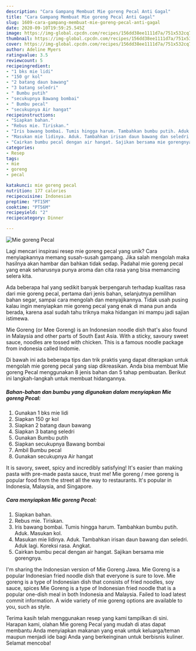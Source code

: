 ```yaml
---
description: "Cara Gampang Membuat Mie goreng Pecal Anti Gagal"
title: "Cara Gampang Membuat Mie goreng Pecal Anti Gagal"
slug: 1609-cara-gampang-membuat-mie-goreng-pecal-anti-gagal
date: 2020-09-10T19:59:25.545Z
image: https://img-global.cpcdn.com/recipes/156dd38ee1111d7a/751x532cq70/mie-goreng-pecal-foto-resep-utama.jpg
thumbnail: https://img-global.cpcdn.com/recipes/156dd38ee1111d7a/751x532cq70/mie-goreng-pecal-foto-resep-utama.jpg
cover: https://img-global.cpcdn.com/recipes/156dd38ee1111d7a/751x532cq70/mie-goreng-pecal-foto-resep-utama.jpg
author: Adeline Myers
ratingvalue: 3.5
reviewcount: 5
recipeingredient:
- "1 bks mie lidi"
- "150 gr kol"
- "2 batang daun bawang"
- "3 batang seledri"
- " Bumbu putih"
- "secukupnya Bawang bombai"
- " Bumbu pecal"
- "secukupnya Air hangat"
recipeinstructions:
- "Siapkan bahan."
- "Rebus mie. Tiriskan."
- "Iris bawang bombai. Tumis hingga harum. Tambahkan bumbu putih. Aduk. Masukan kol."
- "Masukan mie lidinya. Aduk. Tambahkan irisan daun bawang dan seledri. Aduk lagi. Koreksi rasa. Angkat."
- "Cairkan bumbu pecal dengan air hangat. Sajikan bersama mie gorengnya."
categories:
- Resep
tags:
- mie
- goreng
- pecal

katakunci: mie goreng pecal 
nutrition: 177 calories
recipecuisine: Indonesian
preptime: "PT15M"
cooktime: "PT56M"
recipeyield: "2"
recipecategory: Dinner

---
```



![Mie goreng Pecal](https://img-global.cpcdn.com/recipes/156dd38ee1111d7a/751x532cq70/mie-goreng-pecal-foto-resep-utama.jpg)

Lagi mencari inspirasi resep mie goreng pecal yang unik? Cara menyiapkannya memang susah-susah gampang. Jika salah mengolah maka hasilnya akan hambar dan bahkan tidak sedap. Padahal mie goreng pecal yang enak seharusnya punya aroma dan cita rasa yang bisa memancing selera kita.

Ada beberapa hal yang sedikit banyak berpengaruh terhadap kualitas rasa dari mie goreng pecal, pertama dari jenis bahan, selanjutnya pemilihan bahan segar, sampai cara mengolah dan menyajikannya. Tidak usah pusing kalau ingin menyiapkan mie goreng pecal yang enak di mana pun anda berada, karena asal sudah tahu triknya maka hidangan ini mampu jadi sajian istimewa.

Mie Goreng (or Mee Goreng) is an Indonesian noodle dish that&#39;s also found in Malaysia and other parts of South East Asia. With a sticky, savoury sweet sauce, noodles are tossed with chicken. This is a famous noodle package from indonesia called Indomie.


Di bawah ini ada beberapa tips dan trik praktis yang dapat diterapkan untuk mengolah mie goreng pecal yang siap dikreasikan. Anda bisa membuat Mie goreng Pecal menggunakan 8 jenis bahan dan 5 tahap pembuatan. Berikut ini langkah-langkah untuk membuat hidangannya.

<!--inarticleads1-->

##### Bahan-bahan dan bumbu yang digunakan dalam menyiapkan Mie goreng Pecal:

1. Gunakan 1 bks mie lidi
1. Siapkan 150 gr kol
1. Siapkan 2 batang daun bawang
1. Siapkan 3 batang seledri
1. Gunakan  Bumbu putih
1. Siapkan secukupnya Bawang bombai
1. Ambil  Bumbu pecal
1. Gunakan secukupnya Air hangat


It is savory, sweet, spicy and incredibly satisfying! It&#39;s easier than making pasta with pre-made pasta sauce, trust me! Mie goreng / mee goreng is popular food from the street all the way to restaurants. It&#39;s popular in Indonesia, Malaysia, and Singapore. 

<!--inarticleads2-->

##### Cara menyiapkan Mie goreng Pecal:

1. Siapkan bahan.
1. Rebus mie. Tiriskan.
1. Iris bawang bombai. Tumis hingga harum. Tambahkan bumbu putih. Aduk. Masukan kol.
1. Masukan mie lidinya. Aduk. Tambahkan irisan daun bawang dan seledri. Aduk lagi. Koreksi rasa. Angkat.
1. Cairkan bumbu pecal dengan air hangat. Sajikan bersama mie gorengnya.


I&#39;m sharing the Indonesian version of Mie Goreng Jawa. Mie Goreng is a popular Indonesian fried noodle dish that everyone is sure to love. Mie goreng is a type of Indonesian dish that consists of fried noodles, soy sauce, spices Mie Goreng is a type of Indonesian fried noodle that is a popular one-dish meal in both Indonesia and Malaysia. Failed to load latest commit information. A wide variety of mie goreng options are available to you, such as style. 

Terima kasih telah menggunakan resep yang kami tampilkan di sini. Harapan kami, olahan Mie goreng Pecal yang mudah di atas dapat membantu Anda menyiapkan makanan yang enak untuk keluarga/teman maupun menjadi ide bagi Anda yang berkeinginan untuk berbisnis kuliner. Selamat mencoba!
